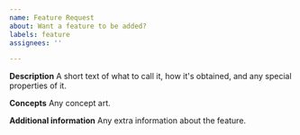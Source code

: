 ```yaml
---
name: Feature Request
about: Want a feature to be added?
labels: feature
assignees: ''

---
```


**Description**
A short text of what to call it, how it's obtained, and any special properties of it.

**Concepts**
Any concept art.

**Additional information**
Any extra information about the feature.
